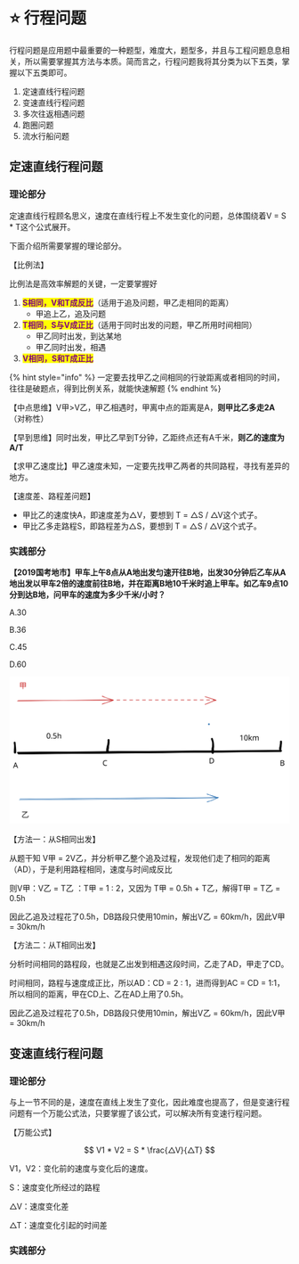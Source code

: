 # ⭐ 行程问题

行程问题是应用题中最重要的一种题型，难度大，题型多，并且与工程问题息息相关，所以需要掌握其方法与本质。简而言之，行程问题我将其分类为以下五类，掌握以下五类即可。

1. 定速直线行程问题
2. 变速直线行程问题
3. 多次往返相遇问题
4. 跑圈问题
5. 流水行船问题

## 定速直线行程问题

### 理论部分

定速直线行程顾名思义，速度在直线行程上不发生变化的问题，总体围绕着V = S \* T这个公式展开。

下面介绍所需要掌握的理论部分。

【比例法】

比例法是高效率解题的关键，一定要掌握好

1. <mark style="color:purple;">**S相同，V和T成反比**</mark>（适用于追及问题，甲乙走相同的距离）
   * 甲追上乙，追及问题
2. <mark style="color:purple;">**T相同，S与V成正比**</mark>（适用于同时出发的问题，甲乙所用时间相同）
   * 甲乙同时出发，到达某地
   * 甲乙同时出发，相遇
3. <mark style="color:purple;">**V相同，S和T成正比**</mark>

{% hint style="info" %}
一定要去找甲乙之间相同的行驶距离或者相同的时间，往往是破题点，得到比例关系，就能快速解题
{% endhint %}

【中点思维】V甲>V乙，甲乙相遇时，甲离中点的距离是A，**则甲比乙多走2A**（对称性）

【早到思维】同时出发，甲比乙早到T分钟，乙距终点还有A千米，**则乙的速度为A/T**

【求甲乙速度比】甲乙速度未知，一定要先找甲乙两者的共同路程，寻找有差异的地方。

【速度差、路程差问题】

* 甲比乙的速度快A，即速度差为△V，要想到 T = △S / △V这个式子。
* 甲比乙多走路程S，即路程差为△S，要想到 T = △S / △V这个式子。

### 实践部分

**【2019国考地市】甲车上午8点从A地出发匀速开往B地，出发30分钟后乙车从A地出发以甲车2倍的速度前往B地，并在距离B地10千米时追上甲车。如乙车9点10分到达B地，问甲车的速度为多少千米/小时？**

A.30 &#x20;

B.36 &#x20;

C.45&#x20;

D.60



<img src="../.gitbook/assets/file.drawing.svg" alt="路程示例图" class="gitbook-drawing">

【方法一：从S相同出发】

从题干知 V甲 = 2V乙，并分析甲乙整个追及过程，发现他们走了相同的距离（AD），于是利用路程相同，速度与时间成反比

则V甲：V乙 = T乙 ：T甲 = 1 : 2，又因为 T甲 = 0.5h + T乙，解得T甲 = T乙 = 0.5h

因此乙追及过程花了0.5h，DB路段只使用10min，解出V乙 = 60km/h，因此V甲 = 30km/h

【方法二：从T相同出发】

分析时间相同的路程段，也就是乙出发到相遇这段时间，乙走了AD，甲走了CD。

时间相同，路程与速度成正比，所以AD：CD = 2 : 1，进而得到AC = CD = 1:1，所以相同的距离，甲在CD上、乙在AD上用了0.5h。

因此乙追及过程花了0.5h，DB路段只使用10min，解出V乙 = 60km/h，因此V甲 = 30km/h



## 变速直线行程问题

### 理论部分

与上一节不同的是，速度在直线上发生了变化，因此难度也提高了，但是变速行程问题有一个万能公式法，只要掌握了该公式，可以解决所有变速行程问题。

【万能公式】

$$
V1 * V2 = S * \frac{△V}{△T}
$$

V1，V2：变化前的速度与变化后的速度。

S：速度变化所经过的路程

△V：速度变化差

△T：速度变化引起的时间差



### 实践部分


